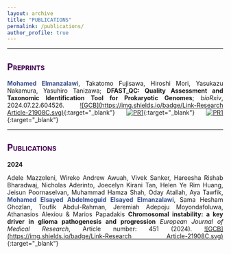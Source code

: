 ```yaml
---
layout: archive
title: "PUBLICATIONS"
permalink: /publications/
author_profile: true
---
```

<style> body {text-align: justify} </style> <!-- Justify text. -->

------
## <span style="font-variant:small-caps;"><span style="color:#440154">**Preprints**</span></span>

**<span style="color:#3B528B">Mohamed Elmanzalawi</span>**, Takatomo Fujisawa, Hiroshi Mori, Yasukazu Nakamura, Yasuhiro Tanizawa; **DFAST_QC: Quality Assessment and Taxonomic Identification Tool for Prokaryotic Genomes**; *bioRxiv*, 2024.07.22.604526. [![GCB](https://img.shields.io/badge/Link-Research Article-21908C.svg)](https://doi.org/10.1101/2024.07.22.604526){:target="_blank"} [![PR1](https://img.shields.io/badge/Code-Github-5DC863.svg)](https://github.com/nigyta/dfast_qc){:target="_blank"} [![PR1](https://img.shields.io/badge/Website-DFAST_QC-blue)](https://dfast.ddbj.nig.ac.jp/dqc/submit/){:target="_blank"}<br>

------

## <span style="font-variant:small-caps;"><span style="color:#440154">**Publications**</span></span>

**2024**

Adele Mazzoleni, Wireko Andrew Awuah, Vivek Sanker, Hareesha Rishab Bharadwaj, Nicholas Aderinto, Joecelyn Kirani Tan, Helen Ye Rim Huang, Jeisun Poornaselvan, Muhammad Hamza Shah, Oday Atallah, Aya Tawfik, **<span style="color:#3B528B">Mohamed Elsayed Abdelmeguid Elsayed Elmanzalawi</span>**, Sama Hesham Ghozlan, Toufik Abdul-Rahman, Jeremiah Adepoju Moyondafoluwa, Athanasios Alexiou & Marios Papadakis **Chromosomal instability: a key driver in glioma pathogenesis and progression** *European Journal of Medical Research*, Article number: 451 (2024). [![GCB](https://img.shields.io/badge/Link-Research Article-21908C.svg)](https://doi.org/10.1186/s40001-024-02043-8){:target="_blank"}<br>
